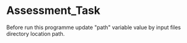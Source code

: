 # Assessment_Task
Before run this programme update "path" variable value by input files directory location path.

